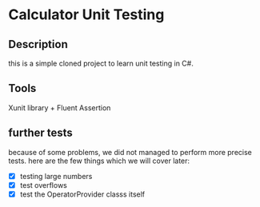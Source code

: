 # Calculator Unit Testing

## Description
this is a simple cloned project to learn unit testing in C#.

## Tools
Xunit library + Fluent Assertion 

## further tests
because of some problems, we did not managed to perform more precise tests. here are the few things which we will cover later:
- [x] testing large numbers
- [x] test overflows
- [x] test the OperatorProvider classs itself
